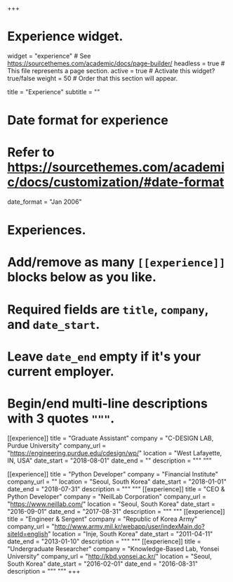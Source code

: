 +++
# Experience widget.
widget = "experience"  # See https://sourcethemes.com/academic/docs/page-builder/
headless = true  # This file represents a page section.
active = true  # Activate this widget? true/false
weight = 50  # Order that this section will appear.

title = "Experience"
subtitle = ""

# Date format for experience
#   Refer to https://sourcethemes.com/academic/docs/customization/#date-format
date_format = "Jan 2006"

# Experiences.
#   Add/remove as many `[[experience]]` blocks below as you like.
#   Required fields are `title`, `company`, and `date_start`.
#   Leave `date_end` empty if it's your current employer.
#   Begin/end multi-line descriptions with 3 quotes `"""`.
[[experience]]
  title = "Graduate Assistant"
  company = "C-DESIGN LAB, Purdue University"
  company_url = "https://engineering.purdue.edu/cdesign/wp/"
  location = "West Lafayette, IN, USA"
  date_start = "2018-08-01"
  date_end = ""
  description = """
  """

[[experience]]
  title = "Python Developer"
  company = "Financial Institute"
  company_url = ""
  location = "Seoul, South Korea"
  date_start = "2018-01-01"
  date_end = "2018-07-31"
  description = """
  """
[[experience]]
  title = "CEO & Python Developer"
  company = "NeilLab Corporation"
  company_url = "https://www.neillab.com/"
  location = "Seoul, South Korea"
  date_start = "2016-09-01"
  date_end = "2017-08-31"
  description = """
  """
[[experience]]
  title = "Engineer & Sergent"
  company = "Republic of Korea Army"
  company_url = "http://www.army.mil.kr/webapp/user/indexMain.do?siteId=english"
  location = "Inje, South Korea"
  date_start = "2011-04-11"
  date_end = "2013-01-10"
  description = """
  """
[[experience]]
  title = "Undergraduate Researcher"
  company = "Knowledge-Based Lab, Yonsei University"
  company_url = "http://kbd.yonsei.ac.kr/"
  location = "Seoul, South Korea"
  date_start = "2016-02-01"
  date_end = "2016-08-31"
  description = """
  """
+++
